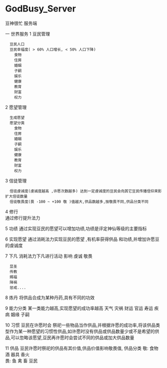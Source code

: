 # GodBusy_Server
豆神很忙 服务端


一 世界服务
  1 豆民管理
  
      豆民人口      
      豆民幸福度( > 60% 人口增长, < 50% 人口下降)
        食物
        住房
        婚姻
        子嗣
        娱乐
        健康
        教育
        财富        
        权力 
        
        
  2 愿望管理
  
      生成愿望
      愿望分类
        食物
        住房
        婚姻
        子嗣
        娱乐
        健康
        教育
        财富        
        权力
        
  3 信徒管理
    
      信徒虔诚度(虔诚度越高 ,许愿次数越多) 达到一定虔诚度的豆民会向其它豆民传播信仰来影扩大信徒数量
      信徒敬畏度(畏 -100 ~ +100 敬 )值越大,供品数越多,按敬畏不同,供品分类不同
      
      
  4 修行  
    通过修行提升法力
  
  5 功绩
    通过实现豆民的愿望可以增加功绩,功绩是评定神仙等级的主要指标
    
  6 实现愿望
    通过消耗法力实现豆民的愿望 ,有机率获得供品 和功绩,并增加许愿豆的虔诚度
    
  7 下凡
    消耗法力下凡进行活动 影响 虔诚 敬畏
      
      显圣
      传教
      赐福
      降祸
      惩戒....
      
  8 炼丹
    将供品合成为某种丹药,具有不同的功效
    
  9 能力分类  某一类能力越高,实现愿望的成功率越高
     天气
     灾祸
     财运
     官运
     寿运
     疾病
     姻缘
     子嗣
     
  10  习惯
     豆民在许愿时会 祭祀一些物品当作供品,并根据许愿的成功率,将该供品类型作为某一种愿望的习惯性供品,如许愿时没有供品或供品数量少或不是希望的供品,可以忽略该愿望,豆民再许愿时会尝试不同的供品或加大供品数量
     
  11 供品
    豆民许愿时祭祀的供品有其价值,供品价值影响敬畏值,
    供品分类
      敬: 食物   酒   器具   香火  
      畏: 鱼  禽   畜   豆民
  
   
